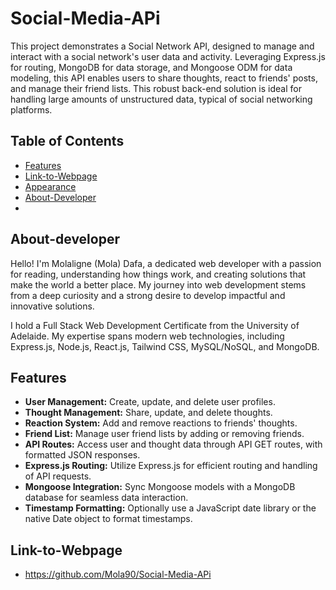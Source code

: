 # Social-Media-APi

This project demonstrates a Social Network API, designed to manage and interact with a social network's user data and activity. Leveraging Express.js for routing, MongoDB for data storage, and Mongoose ODM for data modeling, this API enables users to share thoughts, react to friends' posts, and manage their friend lists. This robust back-end solution is ideal for handling large amounts of unstructured data, typical of social networking platforms.

## Table of Contents

- [Features](#features)
- [Link-to-Webpage](#Link-to-Webpage)
- [Appearance](#Appearance)
- [About-Developer](#About-developer)
- 


## About-developer

Hello! I'm Molaligne (Mola) Dafa, a dedicated web developer with a passion for reading, understanding how things work, and creating solutions that make the world a better place. My journey into web development stems from a deep curiosity and a strong desire to develop impactful and innovative solutions.

I hold a Full Stack Web Development Certificate from the University of Adelaide. My expertise spans modern web technologies, including Express.js, Node.js, React.js, Tailwind CSS, MySQL/NoSQL, and MongoDB.

## Features

- **User Management:** Create, update, and delete user profiles.
- **Thought Management:** Share, update, and delete thoughts.
- **Reaction System:** Add and remove reactions to friends' thoughts.
- **Friend List:** Manage user friend lists by adding or removing friends.
- **API Routes:** Access user and thought data through API GET routes, with formatted JSON responses.
- **Express.js Routing:** Utilize Express.js for efficient routing and handling of API requests.
- **Mongoose Integration:** Sync Mongoose models with a MongoDB database for seamless data interaction.
- **Timestamp Formatting:** Optionally use a JavaScript date library or the native Date object to format timestamps.

  
## Link-to-Webpage
- https://github.com/Mola90/Social-Media-APi


